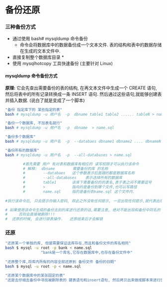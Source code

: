 # 备份还原

### 三种备份方式

* 通过使用 bash\# mysqldump 命令备份
  * 命令会将数据库中的数据备份成一个文本文件. 表的结构和表中的数据存储在生成的文本文件中.
* 直接复制整个数据库目录
  * 
* 使用 mysqlhotcopy 工具快速备份 \(主要针对 Linux\)

#### mysqldump 命令备份方式

**原理:**  它会先查出需要备份的表的结构, 在再文本文件中生成一个 CREATE 语句, 然后将表中的所有记录转换成一条 INSERT 语句. 然后通过这些语句,就能够创建表并插入数据. \(说白了就是变成了一个脚本\)

```bash
"备份 指定库下的 某些指定的表"
bash # mysqldump -u 用户名  -p  dbname table1 table2 ...... tableN > name.sql   

"备份一个数据库, 不加表名就行"
bash # mysqldump -u 用户名  -p  dbname  > name.sql   

"备份多个数据库"
bash # mysqldump -u 用户名  -p  --databaes dbname1 dbname2 .... dbnameN > name.sql

"备份所有的数据库"
bash # mysqldump -u 用户名  -p  --all-databases > name.sql

        #首先需要 用户 有对表和数据库有相应的 读写权限才可以执行该命令
        # 解释:  dbname        需要备份的库 的名称
        #        --databaes   这个参数表示后面跟的都是数据库名称
        #        --all-databases    表示选择所有的数据库
        #        table1       该库下需要备份的的表名,表于表之间不需要逗号
        #        >            指向的是备份到哪个文件,也可以写路径
        #        name.sql     指的是备份到name.sql 这个文件内.
        
#执行该命令后, 只会提示你输入密码, 除此之外没有任何提示, 一旦出现任何提示,就代表出现了问题,会造成备份失败

# 如果使用该命令生成的备份去别的库进行还原的话,需要注意, 绝对不能出现和备份中同名的 表和库,
#     否则会直接被删除!!!
#  还原的时候, 会进行锁表操作.   还原结束后才会解锁
```

### 还原

```bash
"还原某一个单独的库, 但是需要保证这库存在,而且和备份文件的库名相同"
bash $ mysql -u root -p bank < name.sql
                "bank是一个库名,它存在数据库中,也存在备份文件中"
                
"还原整个库,将库内所有的内容全部还原到 备份文件 备份的日期"
bash $ mysql -u root -p < name.sql

"还原某个数据库中的某张固定的表"
"还是去仔细去备份中寻找被删除表的 建表语句和insert语句, 然后拷贝出来做成脚本来进行恢复 较为方便"

```

